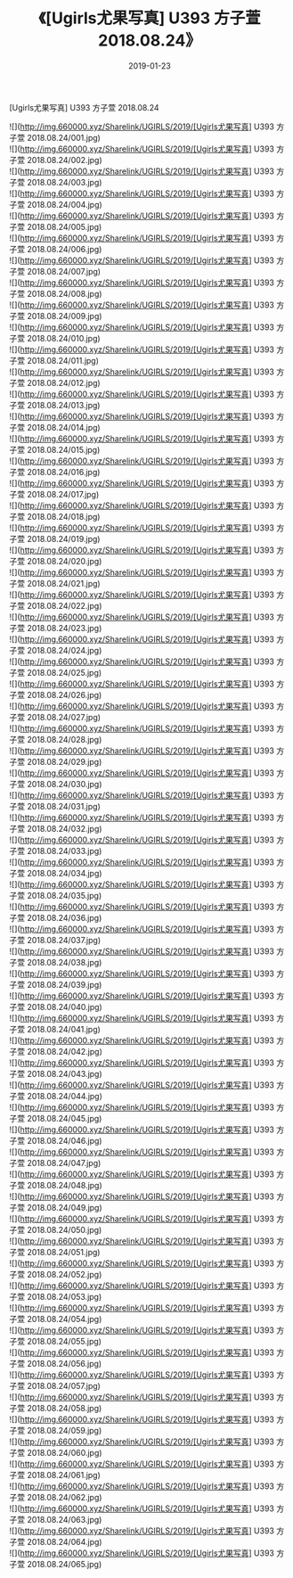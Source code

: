 ﻿---
layout: post
title:  《[Ugirls尤果写真] U393 方子萱 2018.08.24》
date:   2019-01-23
img: http://img.660000.xyz/Sharelink/UGIRLS/2019/[Ugirls尤果写真] U393 方子萱 2018.08.24/000.jpg
categories: [美女, 清纯, 唯美]
---

[Ugirls尤果写真] U393 方子萱 2018.08.24

 ![](http://img.660000.xyz/Sharelink/UGIRLS/2019/[Ugirls尤果写真] U393 方子萱 2018.08.24/001.jpg) <br>![](http://img.660000.xyz/Sharelink/UGIRLS/2019/[Ugirls尤果写真] U393 方子萱 2018.08.24/002.jpg) <br>![](http://img.660000.xyz/Sharelink/UGIRLS/2019/[Ugirls尤果写真] U393 方子萱 2018.08.24/003.jpg) <br>![](http://img.660000.xyz/Sharelink/UGIRLS/2019/[Ugirls尤果写真] U393 方子萱 2018.08.24/004.jpg) <br>![](http://img.660000.xyz/Sharelink/UGIRLS/2019/[Ugirls尤果写真] U393 方子萱 2018.08.24/005.jpg) <br>![](http://img.660000.xyz/Sharelink/UGIRLS/2019/[Ugirls尤果写真] U393 方子萱 2018.08.24/006.jpg) <br>![](http://img.660000.xyz/Sharelink/UGIRLS/2019/[Ugirls尤果写真] U393 方子萱 2018.08.24/007.jpg) <br>![](http://img.660000.xyz/Sharelink/UGIRLS/2019/[Ugirls尤果写真] U393 方子萱 2018.08.24/008.jpg) <br>![](http://img.660000.xyz/Sharelink/UGIRLS/2019/[Ugirls尤果写真] U393 方子萱 2018.08.24/009.jpg) <br>![](http://img.660000.xyz/Sharelink/UGIRLS/2019/[Ugirls尤果写真] U393 方子萱 2018.08.24/010.jpg) <br>![](http://img.660000.xyz/Sharelink/UGIRLS/2019/[Ugirls尤果写真] U393 方子萱 2018.08.24/011.jpg) <br>![](http://img.660000.xyz/Sharelink/UGIRLS/2019/[Ugirls尤果写真] U393 方子萱 2018.08.24/012.jpg) <br>![](http://img.660000.xyz/Sharelink/UGIRLS/2019/[Ugirls尤果写真] U393 方子萱 2018.08.24/013.jpg) <br>![](http://img.660000.xyz/Sharelink/UGIRLS/2019/[Ugirls尤果写真] U393 方子萱 2018.08.24/014.jpg) <br>![](http://img.660000.xyz/Sharelink/UGIRLS/2019/[Ugirls尤果写真] U393 方子萱 2018.08.24/015.jpg) <br>![](http://img.660000.xyz/Sharelink/UGIRLS/2019/[Ugirls尤果写真] U393 方子萱 2018.08.24/016.jpg) <br>![](http://img.660000.xyz/Sharelink/UGIRLS/2019/[Ugirls尤果写真] U393 方子萱 2018.08.24/017.jpg) <br>![](http://img.660000.xyz/Sharelink/UGIRLS/2019/[Ugirls尤果写真] U393 方子萱 2018.08.24/018.jpg) <br>![](http://img.660000.xyz/Sharelink/UGIRLS/2019/[Ugirls尤果写真] U393 方子萱 2018.08.24/019.jpg) <br>![](http://img.660000.xyz/Sharelink/UGIRLS/2019/[Ugirls尤果写真] U393 方子萱 2018.08.24/020.jpg) <br>![](http://img.660000.xyz/Sharelink/UGIRLS/2019/[Ugirls尤果写真] U393 方子萱 2018.08.24/021.jpg) <br>![](http://img.660000.xyz/Sharelink/UGIRLS/2019/[Ugirls尤果写真] U393 方子萱 2018.08.24/022.jpg) <br>![](http://img.660000.xyz/Sharelink/UGIRLS/2019/[Ugirls尤果写真] U393 方子萱 2018.08.24/023.jpg) <br>![](http://img.660000.xyz/Sharelink/UGIRLS/2019/[Ugirls尤果写真] U393 方子萱 2018.08.24/024.jpg) <br>![](http://img.660000.xyz/Sharelink/UGIRLS/2019/[Ugirls尤果写真] U393 方子萱 2018.08.24/025.jpg) <br>![](http://img.660000.xyz/Sharelink/UGIRLS/2019/[Ugirls尤果写真] U393 方子萱 2018.08.24/026.jpg) <br>![](http://img.660000.xyz/Sharelink/UGIRLS/2019/[Ugirls尤果写真] U393 方子萱 2018.08.24/027.jpg) <br>![](http://img.660000.xyz/Sharelink/UGIRLS/2019/[Ugirls尤果写真] U393 方子萱 2018.08.24/028.jpg) <br>![](http://img.660000.xyz/Sharelink/UGIRLS/2019/[Ugirls尤果写真] U393 方子萱 2018.08.24/029.jpg) <br>![](http://img.660000.xyz/Sharelink/UGIRLS/2019/[Ugirls尤果写真] U393 方子萱 2018.08.24/030.jpg) <br>![](http://img.660000.xyz/Sharelink/UGIRLS/2019/[Ugirls尤果写真] U393 方子萱 2018.08.24/031.jpg) <br>![](http://img.660000.xyz/Sharelink/UGIRLS/2019/[Ugirls尤果写真] U393 方子萱 2018.08.24/032.jpg) <br>![](http://img.660000.xyz/Sharelink/UGIRLS/2019/[Ugirls尤果写真] U393 方子萱 2018.08.24/033.jpg) <br>![](http://img.660000.xyz/Sharelink/UGIRLS/2019/[Ugirls尤果写真] U393 方子萱 2018.08.24/034.jpg) <br>![](http://img.660000.xyz/Sharelink/UGIRLS/2019/[Ugirls尤果写真] U393 方子萱 2018.08.24/035.jpg) <br>![](http://img.660000.xyz/Sharelink/UGIRLS/2019/[Ugirls尤果写真] U393 方子萱 2018.08.24/036.jpg) <br>![](http://img.660000.xyz/Sharelink/UGIRLS/2019/[Ugirls尤果写真] U393 方子萱 2018.08.24/037.jpg) <br>![](http://img.660000.xyz/Sharelink/UGIRLS/2019/[Ugirls尤果写真] U393 方子萱 2018.08.24/038.jpg) <br>![](http://img.660000.xyz/Sharelink/UGIRLS/2019/[Ugirls尤果写真] U393 方子萱 2018.08.24/039.jpg) <br>![](http://img.660000.xyz/Sharelink/UGIRLS/2019/[Ugirls尤果写真] U393 方子萱 2018.08.24/040.jpg) <br>![](http://img.660000.xyz/Sharelink/UGIRLS/2019/[Ugirls尤果写真] U393 方子萱 2018.08.24/041.jpg) <br>![](http://img.660000.xyz/Sharelink/UGIRLS/2019/[Ugirls尤果写真] U393 方子萱 2018.08.24/042.jpg) <br>![](http://img.660000.xyz/Sharelink/UGIRLS/2019/[Ugirls尤果写真] U393 方子萱 2018.08.24/043.jpg) <br>![](http://img.660000.xyz/Sharelink/UGIRLS/2019/[Ugirls尤果写真] U393 方子萱 2018.08.24/044.jpg) <br>![](http://img.660000.xyz/Sharelink/UGIRLS/2019/[Ugirls尤果写真] U393 方子萱 2018.08.24/045.jpg) <br>![](http://img.660000.xyz/Sharelink/UGIRLS/2019/[Ugirls尤果写真] U393 方子萱 2018.08.24/046.jpg) <br>![](http://img.660000.xyz/Sharelink/UGIRLS/2019/[Ugirls尤果写真] U393 方子萱 2018.08.24/047.jpg) <br>![](http://img.660000.xyz/Sharelink/UGIRLS/2019/[Ugirls尤果写真] U393 方子萱 2018.08.24/048.jpg) <br>![](http://img.660000.xyz/Sharelink/UGIRLS/2019/[Ugirls尤果写真] U393 方子萱 2018.08.24/049.jpg) <br>![](http://img.660000.xyz/Sharelink/UGIRLS/2019/[Ugirls尤果写真] U393 方子萱 2018.08.24/050.jpg) <br>![](http://img.660000.xyz/Sharelink/UGIRLS/2019/[Ugirls尤果写真] U393 方子萱 2018.08.24/051.jpg) <br>![](http://img.660000.xyz/Sharelink/UGIRLS/2019/[Ugirls尤果写真] U393 方子萱 2018.08.24/052.jpg) <br>![](http://img.660000.xyz/Sharelink/UGIRLS/2019/[Ugirls尤果写真] U393 方子萱 2018.08.24/053.jpg) <br>![](http://img.660000.xyz/Sharelink/UGIRLS/2019/[Ugirls尤果写真] U393 方子萱 2018.08.24/054.jpg) <br>![](http://img.660000.xyz/Sharelink/UGIRLS/2019/[Ugirls尤果写真] U393 方子萱 2018.08.24/055.jpg) <br>![](http://img.660000.xyz/Sharelink/UGIRLS/2019/[Ugirls尤果写真] U393 方子萱 2018.08.24/056.jpg) <br>![](http://img.660000.xyz/Sharelink/UGIRLS/2019/[Ugirls尤果写真] U393 方子萱 2018.08.24/057.jpg) <br>![](http://img.660000.xyz/Sharelink/UGIRLS/2019/[Ugirls尤果写真] U393 方子萱 2018.08.24/058.jpg) <br>![](http://img.660000.xyz/Sharelink/UGIRLS/2019/[Ugirls尤果写真] U393 方子萱 2018.08.24/059.jpg) <br>![](http://img.660000.xyz/Sharelink/UGIRLS/2019/[Ugirls尤果写真] U393 方子萱 2018.08.24/060.jpg) <br>![](http://img.660000.xyz/Sharelink/UGIRLS/2019/[Ugirls尤果写真] U393 方子萱 2018.08.24/061.jpg) <br>![](http://img.660000.xyz/Sharelink/UGIRLS/2019/[Ugirls尤果写真] U393 方子萱 2018.08.24/062.jpg) <br>![](http://img.660000.xyz/Sharelink/UGIRLS/2019/[Ugirls尤果写真] U393 方子萱 2018.08.24/063.jpg) <br>![](http://img.660000.xyz/Sharelink/UGIRLS/2019/[Ugirls尤果写真] U393 方子萱 2018.08.24/064.jpg) <br>![](http://img.660000.xyz/Sharelink/UGIRLS/2019/[Ugirls尤果写真] U393 方子萱 2018.08.24/065.jpg) <br>